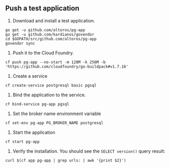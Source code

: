 ## Push a test application

1. Download and install a test application.
  ```exec
  go get -u github.com/altoros/pg-app
  go get -u github.com/kardianos/govendor
  cd $GOPATH/src/github.com/altoros/pg-app
  govendor sync
  ```

1. Push it to the Cloud Foundry.
  ```exec
  cf push pg-app --no-start -m 128M -k 256M -b 'https://github.com/cloudfoundry/go-buildpack#v1.7.16'
  ```

1. Create a service
  ```exec
  cf create-service postgresql basic pgsql
  ```

1. Bind the application to the service.
  ```exec
  cf bind-service pg-app pgsql
  ```

1. Set the broker name environment variable
  ```exec
  cf set-env pg-app PG_BROKER_NAME postgresql
  ```

1. Start the application
  ```exec
  cf start pg-app
  ```

1. Verify the installation. You should see the `SELECT version()` query result:
  ```exec
  curl $(cf app pg-app | grep urls: | awk '{print $2}')
  ```
